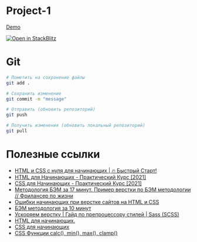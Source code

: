 # Project-1


[Demo](https://thedagost.github.io/Project-1/)


[![Open in StackBlitz](https://developer.stackblitz.com/img/open_in_stackblitz.svg)](https://stackblitz.com/github/TheDagost/Project-1)

# Git 
```bash
# Пометить на сохранение файлы
git add . 

# Сохранить изменение
git commit -m "message"

# Отправить (обновить репозиторий)
git push

# Получить изменения (обновить локальный репозиторий)
git pull
```

# Полезные ссылки
* [HTML и CSS с нуля для начинающих | 🔥 Быстрый Старт!](https://www.youtube.com/watch?v=CvEttNvty0U)
* [HTML для Начинающих - Практический Курс [2021]](https://www.youtube.com/watch?v=DOEtVdkKwcU)
* [CSS для Начинающих - Практический Курс [2021]](https://www.youtube.com/watch?v=SpCUuyZZTp8)
* [Методология БЭМ за 17 минут. Пример верстки по БЭМ методологии // Фрилансер по жизни](https://www.youtube.com/watch?v=HihYQVuH64U&t=4s)
* [Ошибки начинающих при верстке сайтов на HTML и CSS](https://www.youtube.com/watch?v=jLZ2r_2Zw_Y)
* [БЭМ методология за 10 минут](https://www.youtube.com/watch?v=FH-t1mt-lSs)
* [Ускоряем верстку | Гайд по препроцессору стилей | Sass (SCSS)](https://www.youtube.com/watch?v=pBSch5AsJWs)
* [HTML для начинающих. ](https://www.youtube.com/watch?v=yE4Rlp0OeVc&list=PL0MUAHwery4ot0KmgGxlBSB7rXssLeA6h)
* [CSS для начинающих](https://www.youtube.com/watch?v=PEQ3i9q3ez8&list=PL0MUAHwery4o9I7QQVj_RP4ZVpmdx6evz&index=2)
* [CSS Функции calc(), min(), max(), clamp()](https://www.youtube.com/watch?v=wLWO58PJFrE)
